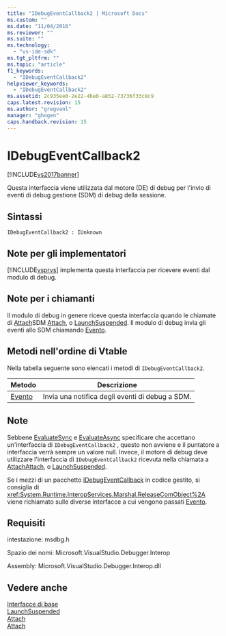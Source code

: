 ```yaml
---
title: "IDebugEventCallback2 | Microsoft Docs"
ms.custom: ""
ms.date: "11/04/2016"
ms.reviewer: ""
ms.suite: ""
ms.technology: 
  - "vs-ide-sdk"
ms.tgt_pltfrm: ""
ms.topic: "article"
f1_keywords: 
  - "IDebugEventCallback2"
helpviewer_keywords: 
  - "IDebugEventCallback2"
ms.assetid: 2c935ee0-2e22-4be0-a852-73736f33c8c9
caps.latest.revision: 15
ms.author: "gregvanl"
manager: "ghogen"
caps.handback.revision: 15
---
```

# IDebugEventCallback2
[!INCLUDE[vs2017banner](../../../code-quality/includes/vs2017banner.md)]

Questa interfaccia viene utilizzata dal motore \(DE\) di debug per l'invio di eventi di debug gestione \(SDM\) di debug della sessione.  
  
## Sintassi  
  
```  
IDebugEventCallback2 : IUnknown  
```  
  
## Note per gli implementatori  
 [!INCLUDE[vsprvs](../../../code-quality/includes/vsprvs_md.md)] implementa questa interfaccia per ricevere eventi dal modulo di debug.  
  
## Note per i chiamanti  
 Il modulo di debug in genere riceve questa interfaccia quando le chiamate di [Attach](../../../extensibility/debugger/reference/idebugprogram2-attach.md)SDM [Attach](../../../extensibility/debugger/reference/idebugengine2-attach.md), o [LaunchSuspended](../../../extensibility/debugger/reference/idebugenginelaunch2-launchsuspended.md).  Il modulo di debug invia gli eventi allo SDM chiamando [Evento](../../../extensibility/debugger/reference/idebugeventcallback2-event.md).  
  
## Metodi nell'ordine di Vtable  
 Nella tabella seguente sono elencati i metodi di `IDebugEventCallback2`.  
  
|Metodo|Descrizione|  
|------------|-----------------|  
|[Evento](../../../extensibility/debugger/reference/idebugeventcallback2-event.md)|Invia una notifica degli eventi di debug a SDM.|  
  
## Note  
 Sebbene [EvaluateSync](../../../extensibility/debugger/reference/idebugexpression2-evaluatesync.md) e [EvaluateAsync](../../../extensibility/debugger/reference/idebugexpression2-evaluateasync.md) specificare che accettano un'interfaccia di `IDebugEventCallback2` , questo non avviene e il puntatore a interfaccia verrà sempre un valore null.  Invece, il motore di debug deve utilizzare l'interfaccia di `IDebugEventCallback2` ricevuta nella chiamata a [Attach](../../../extensibility/debugger/reference/idebugprogram2-attach.md)[Attach](../../../extensibility/debugger/reference/idebugengine2-attach.md), o [LaunchSuspended](../../../extensibility/debugger/reference/idebugenginelaunch2-launchsuspended.md).  
  
 Se i mezzi di un pacchetto [IDebugEventCallback](../../../extensibility/debugger/reference/idebugeventcallback2.md) in codice gestito, si consiglia di <xref:System.Runtime.InteropServices.Marshal.ReleaseComObject%2A> viene richiamato sulle diverse interfacce a cui vengono passati [Evento](../../../extensibility/debugger/reference/idebugeventcallback2-event.md).  
  
## Requisiti  
 intestazione: msdbg.h  
  
 Spazio dei nomi: Microsoft.VisualStudio.Debugger.Interop  
  
 Assembly: Microsoft.VisualStudio.Debugger.Interop.dll  
  
## Vedere anche  
 [Interfacce di base](../../../extensibility/debugger/reference/core-interfaces.md)   
 [LaunchSuspended](../../../extensibility/debugger/reference/idebugenginelaunch2-launchsuspended.md)   
 [Attach](../../../extensibility/debugger/reference/idebugprogram2-attach.md)   
 [Attach](../../../extensibility/debugger/reference/idebugengine2-attach.md)